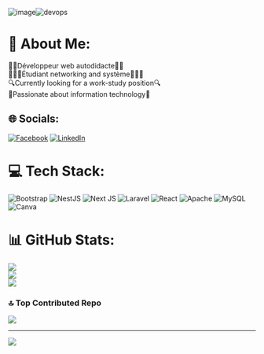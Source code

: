 ![image](https://github.com/dario208/dario208/assets/124611899/9fa96350-c4d8-4284-adba-4385f54bad9c)![devops]([https://miro.medium.com/v2/resize:fit:828/format:webp/1*DluPjzT_eTUFdzHCI7JBZA.gif](https://www.shutterstock.com/image-vector/concept-devops-illustrates-communication-collaboration-600nw-581136349.jpg))


# 💫 About Me:
👨‍💻Développeur web autodidacte👨‍💻<br>👨🏽‍🎓Étudiant networking and système👨🏽‍🎓<br>🔍Currently looking for a work-study position🔍 <br>🤝Passionate about information technology🤝


## 🌐 Socials:
[![Facebook](https://img.shields.io/badge/Facebook-%231877F2.svg?logo=Facebook&logoColor=white)](https://facebook.com/https://www.facebook.com/profile.php?id=100013159054623) [![LinkedIn](https://img.shields.io/badge/LinkedIn-%230077B5.svg?logo=linkedin&logoColor=white)](https://linkedin.com/in/www.linkedin.com/in/tsiahouadario) 

# 💻 Tech Stack:
![Bootstrap](https://img.shields.io/badge/bootstrap-%238511FA.svg?style=for-the-badge&logo=bootstrap&logoColor=white) ![NestJS](https://img.shields.io/badge/nestjs-%23E0234E.svg?style=for-the-badge&logo=nestjs&logoColor=white) ![Next JS](https://img.shields.io/badge/Next-black?style=for-the-badge&logo=next.js&logoColor=white) ![Laravel](https://img.shields.io/badge/laravel-%23FF2D20.svg?style=for-the-badge&logo=laravel&logoColor=white) ![React](https://img.shields.io/badge/react-%2320232a.svg?style=for-the-badge&logo=react&logoColor=%2361DAFB) ![Apache](https://img.shields.io/badge/apache-%23D42029.svg?style=for-the-badge&logo=apache&logoColor=white) ![MySQL](https://img.shields.io/badge/mysql-%2300000f.svg?style=for-the-badge&logo=mysql&logoColor=white) ![Canva](https://img.shields.io/badge/Canva-%2300C4CC.svg?style=for-the-badge&logo=Canva&logoColor=white)
# 📊 GitHub Stats:
![](https://github-readme-stats.vercel.app/api?username=dario208&theme=nightowl&hide_border=false&include_all_commits=true&count_private=true)<br/>
![](https://github-readme-streak-stats.herokuapp.com/?user=dario208&theme=nightowl&hide_border=false)<br/>
![](https://github-readme-stats.vercel.app/api/top-langs/?username=dario208&theme=nightowl&hide_border=false&include_all_commits=true&count_private=true&layout=compact)

### 🔝 Top Contributed Repo
![](https://github-contributor-stats.vercel.app/api?username=dario208&limit=5&theme=dark&combine_all_yearly_contributions=true)

---
[![](https://visitcount.itsvg.in/api?id=dario208&icon=0&color=0)](https://visitcount.itsvg.in)

<!-- Proudly created with GPRM ( https://gprm.itsvg.in ) -->
